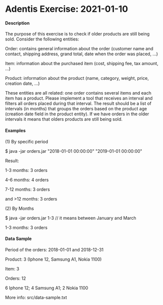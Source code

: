 # Adentis Exercise: 2021-01-10

<b><h4> Description </h4></b>

The purpose of this exercise is to check if older products are still being sold. Consider the following entities:

Order: contains general information about the order (customer name and contact,
shipping address, grand total, date when the order was placed, ...)

Item: information about the purchased item (cost, shipping fee, tax amount, ...)

Product: information about the product (name, category, weight, price, creation date, ...)

These entities are all related: one order contains several items and each item has a product.
Please implement a tool that receives an interval and filters all orders placed during that interval.
The result should be a list of intervals (in months) that groups the orders based on the product
age (creation date field in the product entity). 
If we have orders in the older intervals it means that olders products are still being sold.

<b><h4> Examples </h4></b>
(1) By specific period 

$ java -jar orders.jar "2018-01-01 00:00:00" "2019-01-01 00:00:00"

Result:

1-3 months: 3 orders

4-6 months: 4 orders

7-12 months: 3 orders

and >12 months: 3 orders

(2) By Months

$ java -jar orders.jar 1-3 // it means between January and March

1-3 months: 3 orders

<b><h4> Data Sample</h4></b>

Period of the orders: 2018-01-01 and 2018-12-31

Product: 3 (Iphone 12, Samsung A1, Nokia 1100)

Item: 3

Orders: 12

6 Iphone 12; 4 Samsung A1; 2 Nokia 1100

More info: src/data-sample.txt